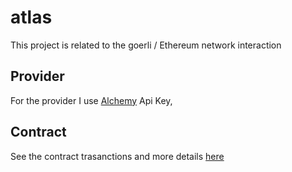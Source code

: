 # atlas

This project is related to the goerli / Ethereum network interaction

## Provider

For the provider I use [Alchemy](https://www.alchemy.com/) Api Key,

## Contract

See the contract trasanctions and more details [here](https://goerli.etherscan.io/address/0x5F91eCd82b662D645b15Fd7D2e20E5e5701CCB7A#code)

